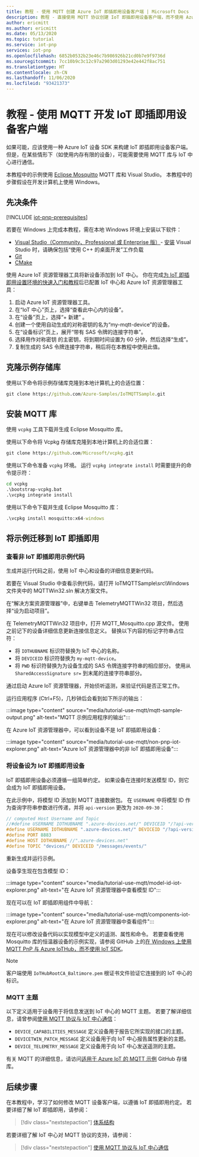 ```yaml
---
title: 教程 - 使用 MQTT 创建 Azure IoT 即插即用设备客户端 | Microsoft Docs
description: 教程 - 直接使用 MQTT 协议创建 IoT 即插即用设备客户端，而不使用 Azure IoT 设备 SDK
author: ericmitt
ms.author: ericmitt
ms.date: 05/13/2020
ms.topic: tutorial
ms.service: iot-pnp
services: iot-pnp
ms.openlocfilehash: 6852b0532b23e46c7b986926b21cd0b7e9f9736d
ms.sourcegitcommit: 7cc10b9c3c12c97a2903d01293e42e442f8ac751
ms.translationtype: HT
ms.contentlocale: zh-CN
ms.lasthandoff: 11/06/2020
ms.locfileid: "93421373"
---
```

# <a name="tutorial---use-mqtt-to-develop-an-iot-plug-and-play-device-client"></a>教程 - 使用 MQTT 开发 IoT 即插即用设备客户端

如果可能，应该使用一种 Azure IoT 设备 SDK 来构建 IoT 即插即用设备客户端。 但是，在某些情形下（如使用内存有限的设备），可能需要使用 MQTT 库与 IoT 中心进行通信。

本教程中的示例使用 [Eclipse Mosquitto](http://mosquitto.org/) MQTT 库和 Visual Studio。 本教程中的步骤假设在开发计算机上使用 Windows。

## <a name="prerequisites"></a>先决条件

[!INCLUDE [iot-pnp-prerequisites](../../includes/iot-pnp-prerequisites.md)]

若要在 Windows 上完成本教程，需在本地 Windows 环境上安装以下软件：

* [Visual Studio（Community、Professional 或 Enterprise 版）](https://visualstudio.microsoft.com/downloads/)- [安装](/cpp/build/vscpp-step-0-installation?preserve-view=true&view=vs-2019) Visual Studio 时，请确保包括“使用 C++ 的桌面开发”工作负载
* [Git](https://git-scm.com/download/)
* [CMake](https://cmake.org/download/)

使用 Azure IoT 资源管理器工具将新设备添加到 IoT 中心。 你在完成[为 IoT 即插即用设置环境的快速入门和教程](set-up-environment.md)后已配置 IoT 中心和 Azure IoT 资源管理器工具：

1. 启动 Azure IoT 资源管理器工具。
1. 在“IoT 中心”页上，选择“查看此中心内的设备”。
1. 在“设备”页上，选择“+ 新建” 。
1. 创建一个使用自动生成的对称密钥的名为“my-mqtt-device”的设备。
1. 在“设备标识”页上，展开“带有 SAS 令牌的连接字符串”。
1. 选择用作对称密钥 的主密钥，将到期时间设置为 60 分钟，然后选择“生成”。
1. 复制生成的 SAS 令牌连接字符串，稍后将在本教程中使用此值。

## <a name="clone-sample-repo"></a>克隆示例存储库

使用以下命令将示例存储库克隆到本地计算机上的合适位置：

```cmd
git clone https://github.com/Azure-Samples/IoTMQTTSample.git
```

## <a name="install-mqtt-library"></a>安装 MQTT 库

使用 `vcpkg` 工具下载并生成 Eclipse Mosquitto 库。

使用以下命令将 Vcpkg 存储库克隆到本地计算机上的合适位置：

```cmd
git clone https://github.com/Microsoft/vcpkg.git
```

使用以下命令准备 `vcpkg` 环境。 运行 `vcpkg integrate install` 时需要提升的命令提示符：

```cmd
cd vcpkg
.\bootstrap-vcpkg.bat
.\vcpkg integrate install
```

使用以下命令下载并生成 Eclipse Mosquitto 库：

```cmd
.\vcpkg install mosquitto:x64-windows
```

## <a name="migrate-the-sample-to-iot-plug-and-play"></a>将示例迁移到 IoT 即插即用

### <a name="review-the-non-iot-plug-and-play-sample-code"></a>查看非 IoT 即插即用示例代码

生成并运行代码之前，使用 IoT 中心和设备的详细信息更新代码。

若要在 Visual Studio 中查看示例代码，请打开 IoTMQTTSample\src\Windows 文件夹中的 MQTTWin32.sln 解决方案文件。

在“解决方案资源管理器”中，右键单击 TelemetryMQTTWin32 项目，然后选择“设为启动项目”。

在 TelemetryMQTTWin32 项目中，打开 MQTT_Mosquitto.cpp 源文件。 使用之前记下的设备详细信息更新连接信息定义。 替换以下内容的标记字符串占位符：

* 将 `IOTHUBNAME` 标识符替换为 IoT 中心的名称。
* 将 `DEVICEID` 标识符替换为 `my-mqtt-device`。
* 将 `PWD` 标识符替换为为设备生成的 SAS 令牌连接字符串的相应部分。 使用从 `SharedAccessSignature sr=` 到末尾的连接字符串部分。

通过启动 Azure IoT 资源管理器，开始侦听遥测，来验证代码是否正常工作。

运行应用程序 (Ctrl+F5)，几秒钟后会看到如下所示的输出：

:::image type="content" source="media/tutorial-use-mqtt/mqtt-sample-output.png" alt-text="MQTT 示例应用程序的输出":::

在 Azure IoT 资源管理器中，可以看到设备不是 IoT 即插即用设备：

:::image type="content" source="media/tutorial-use-mqtt/non-pnp-iot-explorer.png" alt-text="Azure IoT 资源管理器中的非 IoT 即插即用设备":::

### <a name="make-the-device-an-iot-plug-and-play-device"></a>将设备设为 IoT 即插即用设备

IoT 即插即用设备必须遵循一组简单约定。 如果设备在连接时发送模型 ID，则它会成为 IoT 即插即用设备。

在此示例中，将模型 ID 添加到 MQTT 连接数据包。 在 `USERNAME` 中将模型 ID 作为查询字符串参数进行传递，并将 `api-version` 更改为 `2020-09-30`：

```c
// computed Host Username and Topic
//#define USERNAME IOTHUBNAME ".azure-devices.net/" DEVICEID "/?api-version=2018-06-30"
#define USERNAME IOTHUBNAME ".azure-devices.net/" DEVICEID "/?api-version=2020-09-30&model-id=dtmi:com:example:Thermostat;1"
#define PORT 8883
#define HOST IOTHUBNAME //".azure-devices.net"
#define TOPIC "devices/" DEVICEID "/messages/events/"
```

重新生成并运行示例。

设备孪生现在包含模型 ID：

:::image type="content" source="media/tutorial-use-mqtt/model-id-iot-explorer.png" alt-text="在 Azure IoT 资源管理器中查看模型 ID":::

现在可以在 IoT 即插即用组件中导航：

:::image type="content" source="media/tutorial-use-mqtt/components-iot-explorer.png" alt-text="在 Azure IoT 资源管理器中查看组件":::

现在可以修改设备代码以实现模型中定义的遥测、属性和命令。 若要查看使用 Mosquitto 库的恒温器设备的示例实现，请参阅 GitHub 上的[在 Windows 上使用 MQTT PnP 与 Azure IoTHub，而不使用 IoT SDK](https://github.com/Azure-Samples/IoTMQTTSample/tree/master/src/Windows/PnPMQTTWin32)。

> [!NOTE]
>客户端使用 `IoTHubRootCA_Baltimore.pem` 根证书文件验证它连接到的 IoT 中心的标识。

### <a name="mqtt-topics"></a>MQTT 主题

以下定义适用于设备用于将信息发送到 IoT 中心的 MQTT 主题。 若要了解详细信息，请曾参阅[使用 MQTT 协议与 IoT 中心通信](../iot-hub/iot-hub-mqtt-support.md)：

* `DEVICE_CAPABILITIES_MESSAGE` 定义设备用于报告它所实现的接口的主题。
* `DEVICETWIN_PATCH_MESSAGE` 定义设备用于向 IoT 中心报告属性更新的主题。
* `DEVICE_TELEMETRY_MESSAGE` 定义设备用于向 IoT 中心发送遥测的主题。

有关 MQTT 的详细信息，请访问[适用于 Azure IoT 的 MQTT 示例](https://github.com/Azure-Samples/IoTMQTTSample/) GitHub 存储库。
  
## <a name="next-steps"></a>后续步骤

在本教程中，学习了如何修改 MQTT 设备客户端，以遵循 IoT 即插即用约定。 若要详细了解 IoT 即插即用，请参阅：

> [!div class="nextstepaction"]
> [体系结构](concepts-architecture.md)

若要详细了解 IoT 中心对 MQTT 协议的支持，请参阅：

> [!div class="nextstepaction"]
> [使用 MQTT 协议与 IoT 中心通信](../iot-hub/iot-hub-mqtt-support.md)